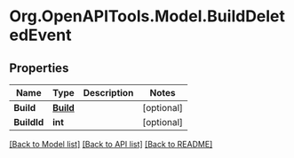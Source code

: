 # Org.OpenAPITools.Model.BuildDeletedEvent

## Properties

Name | Type | Description | Notes
------------ | ------------- | ------------- | -------------
**Build** | [**Build**](Build.md) |  | [optional] 
**BuildId** | **int** |  | [optional] 

[[Back to Model list]](../README.md#documentation-for-models) [[Back to API list]](../README.md#documentation-for-api-endpoints) [[Back to README]](../README.md)

